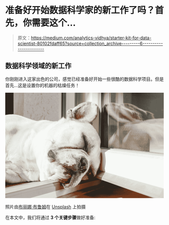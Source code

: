 # 准备好开始数据科学家的新工作了吗？首先，你需要这个…

> 原文：<https://medium.com/analytics-vidhya/starter-kit-for-data-scientist-80102fdaff65?source=collection_archive---------6----------------------->

## 数据科学领域的新工作

你刚刚进入这家出色的公司，感觉已经准备好开始一些很酷的数据科学项目。但是首先…这是设置你的机器的枯燥任务！

![](img/8ba698d7e91bef451b30a4f471142587.png)

照片由[布丽娜·布鲁姆](https://unsplash.com/@brina_blum?utm_source=medium&utm_medium=referral)在 [Unsplash](https://unsplash.com?utm_source=medium&utm_medium=referral) 上拍摄

在本文中，我们将通过 **3 个关键步骤**做好准备: